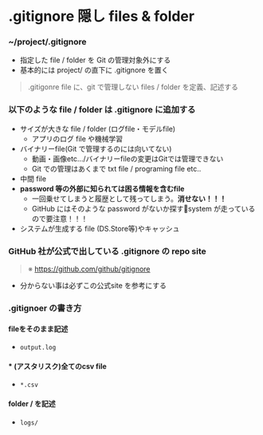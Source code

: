 # .gitignore 隠し files & folder
### ~/project/.gitignore
- 指定した file / folder を Git の管理対象外にする
- 基本的には project/ の直下に .gitignore を置く
> .gitigonre file に、git で管理しない files / folder を定義、記述する
### 以下のような file / folder は .gitignore に追加する
- サイズが大きな file / folder (ログfile・モデルfile)
   - アプリのログ file や機械学習
- バイナリーfile(Git で管理するのには向いてない)
   -  動画・画像etc.../バイナリーfileの変更はGitでは管理できない
   -  Git での管理はあくまで txt file / programing file etc..
- 中間 file
- **password 等の外部に知られては困る情報を含むfile**
   - 一回乗せてしまうと履歴として残ってしまう。**消せない！！！**
   - GitHub にはそのような password がないか探すsystem が走っているので要注意！！！
- システムが生成する file (DS.Store等)やキャッシュ
### GitHub 社が公式で出している .gitignore の repo site
> ※ https://github.com/github/gitignore
- 分からない事は必ずこの公式site を参考にする
### .gitignoer の書き方
#### fileをそのまま記述
- `output.log`
#### * (アスタリスク)全てのcsv file
- `*.csv`
#### folder / を記述
- `logs/`
